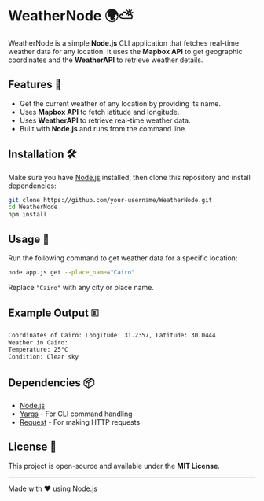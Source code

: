 # WeatherNode 🌍⛅

WeatherNode is a simple **Node.js** CLI application that fetches real-time weather data for any location. It uses the **Mapbox API** to get geographic coordinates and the **WeatherAPI** to retrieve weather details.

## Features 🚀

- Get the current weather of any location by providing its name.
- Uses **Mapbox API** to fetch latitude and longitude.
- Uses **WeatherAPI** to retrieve real-time weather data.
- Built with **Node.js** and runs from the command line.

## Installation 🛠️

Make sure you have [Node.js](https://nodejs.org/) installed, then clone this repository and install dependencies:

```sh
git clone https://github.com/your-username/WeatherNode.git
cd WeatherNode
npm install
```

## Usage 📌

Run the following command to get weather data for a specific location:

```sh
node app.js get --place_name="Cairo"
```

Replace `"Cairo"` with any city or place name.

## Example Output 🗉

```sh
Coordinates of Cairo: Longitude: 31.2357, Latitude: 30.0444  
Weather in Cairo:  
Temperature: 25°C  
Condition: Clear sky  
```

## Dependencies 📦

- [Node.js](https://nodejs.org/)
- [Yargs](https://www.npmjs.com/package/yargs) - For CLI command handling
- [Request](https://www.npmjs.com/package/request) - For making HTTP requests

## License 📛

This project is open-source and available under the **MIT License**.

---

Made with ❤️ using Node.js

